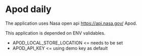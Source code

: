 # Apod daily

The application uses Nasa open api https://api.nasa.gov/ Apod.

This application is depended on ENV validables.
- APOD_LOCAL_STORE_LOCATION <= needs to be set
- APOD_API_KEY <= using demo key as default
